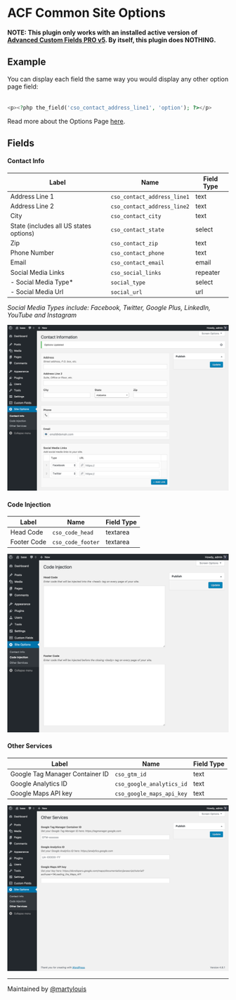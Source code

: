 # ACF Common Site Options

**NOTE: This plugin only works with an installed active version of [Advanced Custom Fields PRO v5](https://www.advancedcustomfields.com/pro/). By itself, this plugin does NOTHING.**

## Example

You can display each field the same way you would display any other option page field:

```php

<p><?php the_field('cso_contact_address_line1', 'option'); ?></p>

```

Read more about the Options Page [here](https://www.advancedcustomfields.com/add-ons/options-page/).

## Fields

#### Contact Info

|Label | Name | Field Type |
|---|---|---|
|Address Line 1|`cso_contact_address_line1`|text|
| Address Line 2 | `cso_contact_address_line2` | text |
| City | `cso_contact_city` | text |
| State (includes all US states options) | `cso_contact_state` | select |
| Zip | `cso_contact_zip` | text |
| Phone Number | `cso_contact_phone` | text |
| Email | `cso_contact_email` | email |
| Social Media Links | `cso_social_links` | repeater |
|  - Social Media Type* | `social_type` | select |
|  - Social Media Url | `social_url` | url |

*Social Media Types include: Facebook, Twitter, Google Plus, LinkedIn, YouTube and Instagram*

![Contact Info Screenshot][contact_info]

#### Code Injection

|Label | Name | Field Type |
|---|---|---|
| Head Code | `cso_code_head` | textarea |
| Footer Code | `cso_code_footer` | textarea |

![Code Injection Screenshot][code_injection]

#### Other Services

|Label | Name | Field Type |
|---|---|---|
| Google Tag Manager Container ID | `cso_gtm_id` | text |
| Google Analytics ID | `cso_google_analytics_id` | text |
| Google Maps API key | `cso_google_maps_api_key` | text |

![Other Services Screenshot][other_services]

-------
Maintained by [@martylouis](https://twitter.com/martylouis)

[contact_info]: ./images/acf-options-contact-info.png "ACF Common Site Options Contact Info Screenshot"
[code_injection]: ./images/acf-options-code-injection.png "ACF Common Site Options Contact Info Screenshot"
[other_services]: ./images/acf-options-other-services.png "ACF Common Site Options Contact Info Screenshot"
